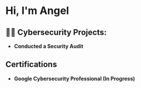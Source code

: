 <h1>Hi, I'm Angel <br/><a </a></h1>

<h2>👨‍💻 Cybersecurity Projects:</h2>

- <b>Conducted a Security Audit</b>

<h2>Certifications</h2>

- <b>Google Cybersecurity Professional (In Progress)</b>


